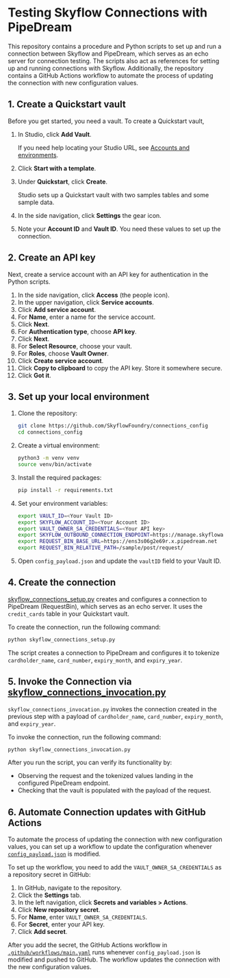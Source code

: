 # Testing Skyflow Connections with PipeDream

This repository contains a procedure and Python scripts to set up and run a connection between Skyflow and PipeDream, which serves as an echo server for connection testing. The scripts also act as references for setting up and running connections with Skyflow. Additionally, the repository contains a GitHub Actions workflow to automate the process of updating the connection with new configuration values.

## 1. Create a Quickstart vault

Before you get started, you need a vault. To create a Quickstart vault,

1. In Studio, click **Add Vault**.

   If you need help locating your Studio URL, see [Accounts and environments](https://docs.skyflow.com/accounts-and-environments/).

2. Click **Start with a template**.
3. Under **Quickstart**, click **Create**.

   Studio sets up a Quickstart vault with two samples tables and some sample data.

4. In the side navigation, click **Settings** the gear icon.
5. Note your **Account ID** and **Vault ID**. You need these values to set up the connection.

## 2. Create an API key

Next, create a service account with an API key for authentication in the Python scripts.

1. In the side navigation, click **Access** (the people icon).
2. In the upper navigation, click **Service accounts**.
3. Click **Add service account**.
4. For **Name**, enter a name for the service account.
5. Click **Next**.
6. For **Authentication type**, choose **API key**.
7. Click **Next**.
8. For **Select Resource**, choose your vault.
9. For **Roles**, choose **Vault Owner**.
10. Click **Create service account**.
11. Click **Copy to clipboard** to copy the API key. Store it somewhere secure.
12. Click **Got it**.

## 3. Set up your local environment

1. Clone the repository:

   ```bash
   git clone https://github.com/SkyflowFoundry/connections_config
   cd connections_config
   ```

1. Create a virtual environment:

   ```bash
   python3 -m venv venv
   source venv/bin/activate
   ```

1. Install the required packages:

   ```bash
   pip install -r requirements.txt
   ```

1. Set your environment variables:

   ```bash
   export VAULT_ID=<Your Vault ID>
   export SKYFLOW_ACCOUNT_ID=<Your Account ID>
   export VAULT_OWNER_SA_CREDENTIALS=<Your API key>
   export SKYFLOW_OUTBOUND_CONNECTION_ENDPOINT=https://manage.skyflowapis.com/v1/gateway/outboundRoutes
   export REQUEST_BIN_BASE_URL=https://ens3s06g2e69r.x.pipedream.net
   export REQUEST_BIN_RELATIVE_PATH=/sample/post/request/
   ```

1. Open `config_payload.json` and update the `vaultID` field to your Vault ID.

## 4. Create the connection

[skyflow_connections_setup.py](/skyflow_connections_setup.py) creates and configures a connection to PipeDream (RequestBin), which serves as an echo server. It uses the `credit_cards` table in your Quickstart vault.

To create the connection, run the following command:

```bash
python skyflow_connections_setup.py
```

The script creates a connection to PipeDream and configures it to tokenize `cardholder_name`, `card_number`, `expiry_month`, and `expiry_year`.

## 5. Invoke the Connection via [skyflow_connections_invocation.py](/skyflow_connections_invocation.py)

`skyflow_connections_invocation.py` invokes the connection created in the previous step with a payload of `cardholder_name`, `card_number`, `expiry_month`, and `expiry_year`.

To invoke the connection, run the following command:

```bash
python skyflow_connections_invocation.py
```

After you run the script, you can verify its functionality by:

- Observing the request and the tokenized values landing in the configured PipeDream endpoint.
- Checking that the vault is populated with the payload of the request.

## 6. Automate Connection updates with GitHub Actions

To automate the process of updating the connection with new configuration values, you can set up a workflow to update the configuration whenever [`config_payload.json`](/config_payload.json) is modified.

To set up the workflow, you need to add the `VAULT_OWNER_SA_CREDENTIALS` as a repository secret in GitHub:

1. In GitHub, navigate to the repository.
2. Click the **Settings** tab.
3. In the left navigation, click **Secrets and variables > Actions**.
4. Click **New repository secret**.
5. For **Name**, enter `VAULT_OWNER_SA_CREDENTIALS`.
6. For **Secret**, enter your API key.
7. Click **Add secret**.

After you add the secret, the GitHub Actions workflow in [`.github/workflows/main.yaml`](/.github/workflows/main.yaml) runs whenever `config_payload.json` is modified and pushed to GitHub. The workflow updates the connection with the new configuration values.

